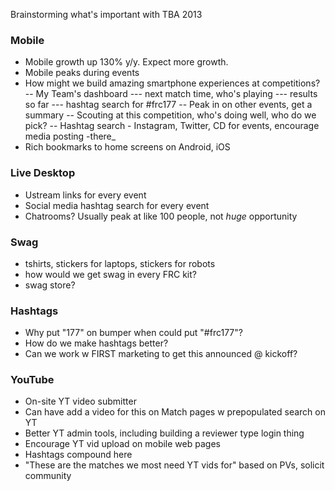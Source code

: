 Brainstorming what's important with TBA 2013

### Mobile
- Mobile growth up 130% y/y. Expect more growth.
- Mobile peaks during events
- How might we build amazing smartphone experiences at competitions?
-- My Team's dashboard
--- next match time, who's playing
--- results so far
--- hashtag search for #frc177
-- Peak in on other events, get a summary
-- Scouting at this competition, who's doing well, who do we pick?
-- Hashtag search - Instagram, Twitter, CD for events, encourage media posting -there_
- Rich bookmarks to home screens on Android, iOS

### Live Desktop
- Ustream links for every event
- Social media hashtag search for every event
- Chatrooms? Usually peak at like 100 people, not _huge_ opportunity

### Swag
- tshirts, stickers for laptops, stickers for robots
- how would we get swag in every FRC kit?
- swag store?

### Hashtags
- Why put "177" on bumper when could put "#frc177"?
- How do we make hashtags better?
- Can we work w FIRST marketing to get this announced @ kickoff?

### YouTube
- On-site YT video submitter
- Can have add a video for this on Match pages w prepopulated search on YT
- Better YT admin tools, including building a reviewer type login thing
- Encourage YT vid upload on mobile web pages
- Hashtags compound here
- "These are the matches we most need YT vids for" based on PVs, solicit community